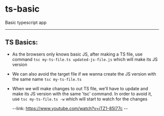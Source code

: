 # ts-basic
Basic typescript app

-----------
TS Basics:
-----------

- As the browsers only knows basic JS, after making a TS file,
   use command `tsc my-ts-file.ts updated-js-file.js` which will make its JS version
- We can also avoid the target file if we wanna create the JS version with the same
   name `tsc my-ts-file.ts`
- When we will make changes to out TS file, we'll have to update and make its JS version
   with the same 'tsc' command. In order to avoid it, use `tsc my-ts-file.ts -w` which will
   start to watch for the changes

  --link: https://www.youtube.com/watch?v=iTZ1-85I77c --
